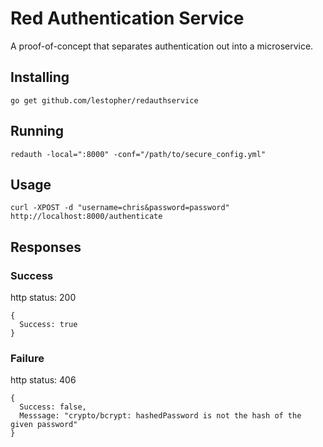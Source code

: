 # Red Authentication Service
A proof-of-concept that separates authentication out into a microservice.

## Installing
`go get github.com/lestopher/redauthservice`

## Running
`redauth -local=":8000" -conf="/path/to/secure_config.yml"`

## Usage
`curl -XPOST -d "username=chris&password=password" http://localhost:8000/authenticate`

## Responses
### Success
http status: 200
```
{
  Success: true
}
```
### Failure
http status: 406
```
{
  Success: false,
  Messsage: "crypto/bcrypt: hashedPassword is not the hash of the given password"
}
```

